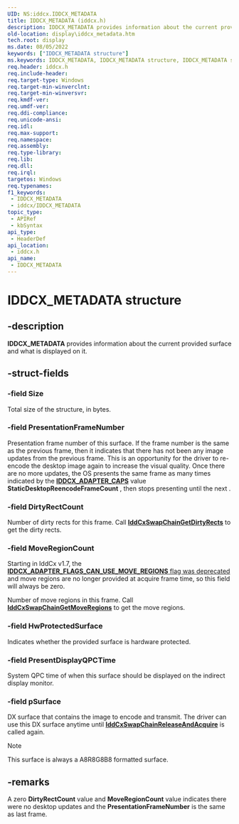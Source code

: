 ```yaml
---
UID: NS:iddcx.IDDCX_METADATA
title: IDDCX_METADATA (iddcx.h)
description: IDDCX_METADATA provides information about the current provided surface and what is displayed on it.
old-location: display\iddcx_metadata.htm
tech.root: display
ms.date: 08/05/2022
keywords: ["IDDCX_METADATA structure"]
ms.keywords: IDDCX_METADATA, IDDCX_METADATA structure, IDDCX_METADATA structure [Display Devices], IDDCX_METADATA structure pointer [Display Devices], IDDCX_METADATA structure structure [Display Devices], display.iddcx_metadata, iddcx/IDDCX_METADATA
req.header: iddcx.h
req.include-header: 
req.target-type: Windows
req.target-min-winverclnt: 
req.target-min-winversvr: 
req.kmdf-ver: 
req.umdf-ver: 
req.ddi-compliance: 
req.unicode-ansi: 
req.idl: 
req.max-support: 
req.namespace: 
req.assembly: 
req.type-library: 
req.lib: 
req.dll: 
req.irql: 
targetos: Windows
req.typenames: 
f1_keywords:
 - IDDCX_METADATA
 - iddcx/IDDCX_METADATA
topic_type:
 - APIRef
 - kbSyntax
api_type:
 - HeaderDef
api_location:
 - iddcx.h
api_name:
 - IDDCX_METADATA
---
```


# IDDCX_METADATA structure

## -description

**IDDCX_METADATA** provides information about the current provided surface and what is displayed on it.

## -struct-fields

### -field Size

Total size of the structure, in bytes.

### -field PresentationFrameNumber

Presentation frame number of this surface. If the frame number is the same as the previous frame, then it indicates that there has not been any image updates from the previous frame. This is an opportunity for the driver to re-encode the desktop image again to increase the visual quality. Once there are no more updates, the OS presents the same frame as many times indicated by the [**IDDCX_ADAPTER_CAPS**](ns-iddcx-iddcx_adapter_caps.md) value **StaticDesktopReencodeFrameCount** , then stops presenting until the next .

### -field DirtyRectCount

Number of dirty rects for this frame. Call [**IddCxSwapChainGetDirtyRects**](nf-iddcx-iddcxswapchaingetdirtyrects.md) to get the dirty rects.

### -field MoveRegionCount

Starting in IddCx v1.7, the [**IDDCX_ADAPTER_FLAGS_CAN_USE_MOVE_REGIONS** flag was deprecated](/windows-hardware/drivers/display/iddcx1.7-updates) and move regions are no longer provided at acquire frame time, so this field will always be zero.

Number of move regions in this frame. Call [**IddCxSwapChainGetMoveRegions**](nf-iddcx-iddcxswapchaingetmoveregions.md) to get the move regions.

### -field HwProtectedSurface

Indicates whether the provided surface is hardware protected.

### -field PresentDisplayQPCTime

System QPC time of when this surface should be displayed on the indirect display monitor.

### -field pSurface

DX surface that contains the image to encode and transmit. The driver can use this DX surface anytime until [**IddCxSwapChainReleaseAndAcquire**](nf-iddcx-iddcxswapchainreleaseandacquirebuffer.md) is called again.

> [!NOTE]
> This surface is always a A8R8G8B8 formatted surface.

## -remarks

A zero **DirtyRectCount** value and **MoveRegionCount** value indicates there were no desktop updates and the **PresentationFrameNumber** is the same as last frame.
